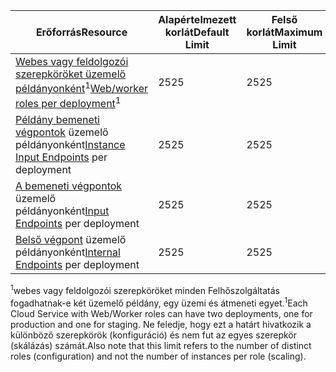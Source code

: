 | <span data-ttu-id="7d5bd-101">Erőforrás</span><span class="sxs-lookup"><span data-stu-id="7d5bd-101">Resource</span></span> | <span data-ttu-id="7d5bd-102">Alapértelmezett korlát</span><span class="sxs-lookup"><span data-stu-id="7d5bd-102">Default Limit</span></span> | <span data-ttu-id="7d5bd-103">Felső korlát</span><span class="sxs-lookup"><span data-stu-id="7d5bd-103">Maximum Limit</span></span> |
| --- | --- | --- |
| <span data-ttu-id="7d5bd-104">[Webes vagy feldolgozói szerepköröket üzemelő példányonként](../articles/cloud-services/cloud-services-choose-me.md)<sup>1</sup></span><span class="sxs-lookup"><span data-stu-id="7d5bd-104">[Web/worker roles per deployment](../articles/cloud-services/cloud-services-choose-me.md)<sup>1</sup></span></span> |<span data-ttu-id="7d5bd-105">25</span><span class="sxs-lookup"><span data-stu-id="7d5bd-105">25</span></span> |<span data-ttu-id="7d5bd-106">25</span><span class="sxs-lookup"><span data-stu-id="7d5bd-106">25</span></span> |
| <span data-ttu-id="7d5bd-107">[Példány bemeneti végpontok](http://msdn.microsoft.com/library/gg557552.aspx#InstanceInputEndpoint) üzemelő példányonként</span><span class="sxs-lookup"><span data-stu-id="7d5bd-107">[Instance Input Endpoints](http://msdn.microsoft.com/library/gg557552.aspx#InstanceInputEndpoint) per deployment</span></span> |<span data-ttu-id="7d5bd-108">25</span><span class="sxs-lookup"><span data-stu-id="7d5bd-108">25</span></span> |<span data-ttu-id="7d5bd-109">25</span><span class="sxs-lookup"><span data-stu-id="7d5bd-109">25</span></span> |
| <span data-ttu-id="7d5bd-110">[A bemeneti végpontok](http://msdn.microsoft.com/library/gg557552.aspx#InputEndpoint) üzemelő példányonként</span><span class="sxs-lookup"><span data-stu-id="7d5bd-110">[Input Endpoints](http://msdn.microsoft.com/library/gg557552.aspx#InputEndpoint) per deployment</span></span> |<span data-ttu-id="7d5bd-111">25</span><span class="sxs-lookup"><span data-stu-id="7d5bd-111">25</span></span> |<span data-ttu-id="7d5bd-112">25</span><span class="sxs-lookup"><span data-stu-id="7d5bd-112">25</span></span> |
| <span data-ttu-id="7d5bd-113">[Belső végpont](http://msdn.microsoft.com/library/gg557552.aspx#InternalEndpoint) üzemelő példányonként</span><span class="sxs-lookup"><span data-stu-id="7d5bd-113">[Internal Endpoints](http://msdn.microsoft.com/library/gg557552.aspx#InternalEndpoint) per deployment</span></span> |<span data-ttu-id="7d5bd-114">25</span><span class="sxs-lookup"><span data-stu-id="7d5bd-114">25</span></span> |<span data-ttu-id="7d5bd-115">25</span><span class="sxs-lookup"><span data-stu-id="7d5bd-115">25</span></span> |

<span data-ttu-id="7d5bd-116"><sup>1</sup>webes vagy feldolgozói szerepköröket minden Felhőszolgáltatás fogadhatnak-e két üzemelő példány, egy üzemi és átmeneti egyet.</span><span class="sxs-lookup"><span data-stu-id="7d5bd-116"><sup>1</sup>Each Cloud Service with Web/Worker roles can have two deployments, one for production and one for staging.</span></span> <span data-ttu-id="7d5bd-117">Ne feledje, hogy ezt a határt hivatkozik a különböző szerepkörök (konfiguráció) és nem fut az egyes szerepkör (skálázás) számát.</span><span class="sxs-lookup"><span data-stu-id="7d5bd-117">Also note that this limit refers to the number of distinct roles (configuration) and not the number of instances per role (scaling).</span></span>

